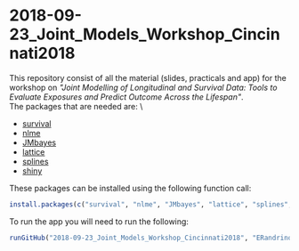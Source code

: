 # 2018-09-23_Joint_Models_Workshop_Cincinnati2018


This repository consist of all the material (slides, practicals and app) for the workshop on *"Joint Modelling of Longitudinal 
and Survival Data: Tools to Evaluate Exposures and Predict Outcome Across the Lifespan"*.
\
The packages that are needed are: \
- [survival](http://cran.r-project.org/package=survival)
- [nlme](http://cran.r-project.org/package=nlme)
- [JMbayes](http://cran.r-project.org/package=JMbayes)
- [lattice](http://cran.r-project.org/package=lattice)
- [splines](http://cran.r-project.org/) 
- [shiny](http://cran.r-project.org/package=shiny)


These packages can be installed using the following function call:

```r
install.packages(c("survival", "nlme", "JMbayes", "lattice", "splines", "shiny"), dependencies = TRUE)
```

To run the app you will need to run the following:

```r
runGitHub("2018-09-23_Joint_Models_Workshop_Cincinnati2018", "ERandrinopoulou", subdir = "shiny app/")
 ```